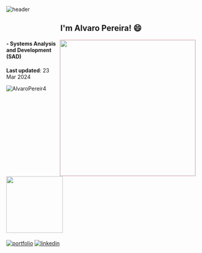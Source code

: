 ![header](https://capsule-render.vercel.app/api?type=waving&color=FCB6D0&height=80&section=header&text=Hello%20World&animation=scaleIn&fontSize=48&fontColor=f7f5f5)
<h2 align="center">
I'm Alvaro Pereira! 😄
</h2>
<img src="https://media1.tenor.com/m/PUdfnHnBGK4AAAAd/art-room.gif" align="right" width="360px" style="border: 1px solid pink;"/>

#### - Systems Analysis and Development (SAD)
#### 

**Last updated**: 23 Mar 2024


<p align="left"> <img src="https://komarev.com/ghpvc/?username=AlvaroPereir4&label=Profile%20views&color=0e75b6&style=flat" alt="AlvaroPereir4" /> </p>
<a href="https://github.com/Netsujr">
<img height="150em" src="https://github-readme-stats.vercel.app/api?username=AlvaroPereir4&show_icons=true&theme=dark&include_all_commits=true&count_private=true" />

          
#### 
          
#### 
          
#### 


[![portfolio](https://img.shields.io/badge/my_portfolio-000?style=for-the-badge&logo=ko-fi&logoColor=white)](---(linkhere)---)
[![linkedin](https://img.shields.io/badge/linkedin-0A66C2?style=for-the-badge&logo=linkedin&logoColor=white)](https://www.linkedin.com/in/alvaro-pereira-b5b2a8227/)
